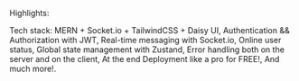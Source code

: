 Highlights:

 Tech stack: MERN + Socket.io + TailwindCSS + Daisy UI,
 Authentication && Authorization with JWT,
 Real-time messaging with Socket.io,
 Online user status,
 Global state management with Zustand,
 Error handling both on the server and on the client,
 At the end Deployment like a pro for FREE!,
 And much more!.
